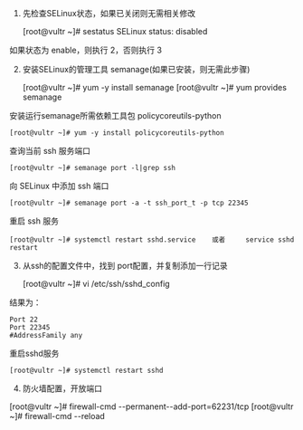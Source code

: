 1. 先检查SELinux状态，如果已关闭则无需相关修改

    [root@vultr ~]# sestatus
    SELinux status:                 disabled

  如果状态为 enable，则执行 2，否则执行 3
  
2. 安装SELinux的管理工具 semanage(如果已安装，则无需此步骤)

    [root@vultr ~]# yum -y install semanage
    [root@vultr ~]# yum provides semanage
    
  安装运行semanage所需依赖工具包 policycoreutils-python
  
    [root@vultr ~]# yum -y install policycoreutils-python
    
  查询当前 ssh 服务端口
  
    [root@vultr ~]# semanage port -l|grep ssh
    
  向 SELinux 中添加 ssh 端口
  
    [root@vultr ~]# semanage port -a -t ssh_port_t -p tcp 22345
    
  重启 ssh 服务
  
    [root@vultr ~]# systemctl restart sshd.service    或者     service sshd restart
    
3. 从ssh的配置文件中，找到 port配置，并复制添加一行记录

    [root@vultr ~]# vi /etc/ssh/sshd_config
    
  结果为：
  >
      
    Port 22
    Port 22345
    #AddressFamily any
    
  重启sshd服务
  
    [root@vultr ~]# systemctl restart sshd
    
4. 防火墙配置，开放端口

  [root@vultr ~]# firewall-cmd --permanent--add-port=62231/tcp
  [root@vultr ~]# firewall-cmd --reload
